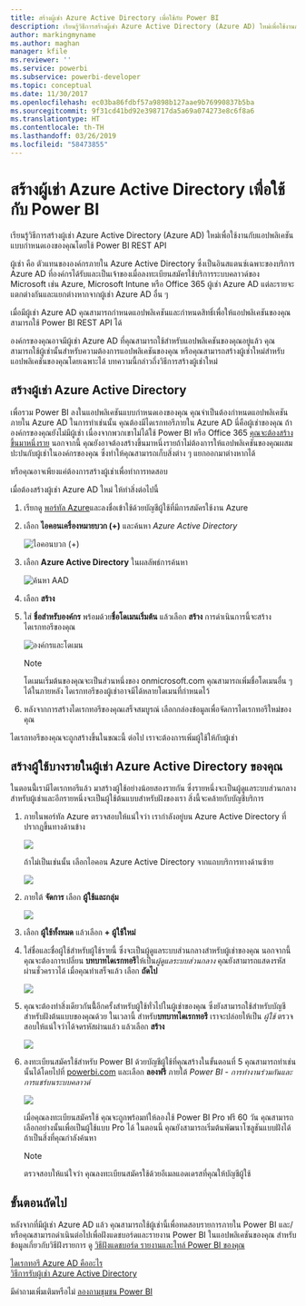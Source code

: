 ```yaml
---
title: สร้างผู้เช่า Azure Active Directory เพื่อใช้กับ Power BI
description: เรียนรู้วิธีการสร้างผู้เช่า Azure Active Directory (Azure AD) ใหม่เพื่อใช้งานกับแอปพลิเคชันแบบกำหนดเองของคุณโดยใช้ Power BI REST API
author: markingmyname
ms.author: maghan
manager: kfile
ms.reviewer: ''
ms.service: powerbi
ms.subservice: powerbi-developer
ms.topic: conceptual
ms.date: 11/30/2017
ms.openlocfilehash: ec03ba86fdbf57a9898b127aae9b76990837b5ba
ms.sourcegitcommit: 9f31cd41bd92e398717da5a69a074273e8c6f8a6
ms.translationtype: HT
ms.contentlocale: th-TH
ms.lasthandoff: 03/26/2019
ms.locfileid: "58473855"
---
```

# <a name="create-an-azure-active-directory-tenant-to-use-with-power-bi"></a>สร้างผู้เช่า Azure Active Directory เพื่อใช้กับ Power BI

เรียนรู้วิธีการสร้างผู้เช่า Azure Active Directory (Azure AD) ใหม่เพื่อใช้งานกับแอปพลิเคชันแบบกำหนดเองของคุณโดยใช้ Power BI REST API

ผู้เช่า คือ ตัวแทนขององค์กรภายใน Azure Active Directory ซึ่งเป็นอินสแตนซ์เฉพาะของบริการ Azure AD ที่องค์กรได้รับและเป็นเจ้าของเมื่อลงทะเบียนสมัครใช้บริการระบบคลาวด์ของ Microsoft เช่น Azure, Microsoft Intune หรือ Office 365 ผู้เช่า Azure AD แต่ละรายจะแตกต่างกันและแยกต่างหากจากผู้เช่า Azure AD อื่น ๆ

เมื่อมีผู้เช่า Azure AD คุณสามารถกำหนดแอปพลิเคชันและกำหนดสิทธิ์เพื่อให้แอปพลิเคชันของคุณสามารถใช้ Power BI REST API ได้

องค์กรของคุณอาจมีผู้เช่า Azure AD ที่คุณสามารถใช้สำหรับแอปพลิเคชันของคุณอยู่แล้ว คุณสามารถใช้ผู้เช่านั้นสำหรับความต้องการแอปพลิเคชันของคุณ หรือคุณสามารถสร้างผู้เช่าใหม่สำหรับแอปพลิเคชันของคุณโดยเฉพาะได้ บทความนี้กล่าวถึ่งวิธีการสร้างผู้เช่าใหม่

## <a name="create-an-azure-active-directory-tenant"></a>สร้างผู้เช่า Azure Active Directory

เพื่อรวม Power BI ลงในแอปพลิเคชันแบบกำหนดเองของคุณ คุณจำเป็นต้องกำหนดแอปพลิเคชันภายใน Azure AD ในการทำเช่นนั้น คุณต้องมีไดเรกทอรีภายใน Azure AD นี่คือผู้เช่าของคุณ ถ้าองค์กรของคุณยังไม่มีผู้เช่า เนื่องจากพวกเขาไม่ได้ใช้ Power BI หรือ Office 365 [คุณจะต้องสร้างขึ้นมาหนึ่งราย](https://docs.microsoft.com/azure/active-directory/develop/active-directory-howto-tenant) นอกจากนี้ คุณยังอาจต้องสร้างขึ้นมาหนึ่งรายถ้าไม่ต้องการให้แอปพลิเคชันของคุณผสมปะปนกับผู้เช่าในองค์กรของคุณ ซึ่งทำให้คุณสามารถเก็บสิ่งต่าง ๆ แยกออกมาต่างหากได้

หรือคุณอาจเพียงแค่ต้องการสร้างผู้เช่าเพื่อทำการทดสอบ

เมื่อต้องสร้างผู้เช่า Azure AD ใหม่ ให้ทำสิ่งต่อไปนี้

1. เรียกดู [พอร์ทัล Azure](https://portal.azure.com)และลงชื่อเข้าใช้ด้วยบัญชีผู้ใช้ที่มีการสมัครใช้งาน Azure

2. เลือก **ไอคอนเครื่องหมายบวก (+)**  และค้นหา *Azure Active Directory*

    ![ไอคอนบวก (+)](media/create-an-azure-active-directory-tenant/new-directory.png)

3. เลือก **Azure Active Directory** ในผลลัพธ์การค้นหา

    ![ค้นหา AAD](media/create-an-azure-active-directory-tenant/new-directory2.png)

4. เลือก **สร้าง**

5. ใส่ **ชื่อสำหรับองค์กร** พร้อมด้วย**ชื่อโดเมนเริ่มต้น** แล้วเลือก **สร้าง** การดำเนินการนี้จะสร้างไดเรกทอรีของคุณ

    ![องค์กรและโดเมน](media/create-an-azure-active-directory-tenant/organization-and-domain.png)

   > [!NOTE]
   > โดเมนเริ่มต้นของคุณจะเป็นส่วนหนึ่งของ onmicrosoft.com คุณสามารถเพิ่มชื่อโดเมนอื่น ๆ ได้ในภายหลัง ไดเรกทอรีของผู้เช่าอาจมีได้หลายโดเมนที่กำหนดไว้

6. หลังจากการสร้างไดเรกทอรีของคุณเสร็จสมบูรณ์ เลือกกล่องข้อมูลเพื่อจัดการไดเรกทอรีใหม่ของคุณ

ไดเรกทอรีของคุณจะถูกสร้างขึ้นในขณะนี้ ต่อไป เราจะต้องการเพิ่มผู้ใช้ให้กับผู้เช่า

## <a name="create-some-users-in-your-azure-active-directory-tenant"></a>สร้างผู้ใช้บางรายในผู้เช่า Azure Active Directory ของคุณ

ในตอนนี้่เรามีไดเรกทอรีแล้ว มาสร้างผู้ใช้อย่างน้อยสองรายกัน ซึ่งรายหนึ่งจะเป็นผู้ดูแลระบบส่วนกลางสำหรับผู้เช่าและอีกรายหนึ่งจะเป็นผู้ใช้ต้นแบบสำหรับฝังของเรา สิ่งนี้จะคล้ายกับบัญชีบริการ

1. ภายในพอร์ทัล Azure ตรวจสอบให้แน่ใจว่า เรากำลังอยู่บน Azure Active Directory ที่ปรากฎขึ้นทางด้านข้าง

    ![](media/create-an-azure-active-directory-tenant/aad-flyout.png)

    ถ้าไม่เป็นเช่นนั้น เลือกไอคอน Azure Active Directory จากแถบบริการทางด้านซ้าย

    ![](media/create-an-azure-active-directory-tenant/aad-service.png)
2. ภายใต้ **จัดการ** เลือก **ผู้ใช้และกลุ่ม**

    ![](media/create-an-azure-active-directory-tenant/users-and-groups.png)
3. เลือก **ผู้ใช้ทั้งหมด** แล้วเลือก **+ ผู้ใช้ใหม่**
4. ใส่ชื่อและชื่อผู้ใช้สำหรับผู้ใช้รายนี้ ซึ่งจะเป็นผู้ดูแลระบบส่วนกลางสำหรับผู้เช่าของคุณ นอกจากนี้ คุณจะต้องการเปลี่ยน **บทบาทไดเรกทอรี**ให้เป็น*ผู้ดูแลระบบส่วนกลาง* คุณยังสามารถแสดงรหัสผ่านชั่วคราวได้ เมื่อคุณทำเสร็จแล้ว เลือก **ถัดไป**

    ![](media/create-an-azure-active-directory-tenant/global-admin.png)

5. คุณจะต้องทำสิ่งเดียวกันนี้้อีกครั้งสำหรับผู้ใช้ทั่วไปในผู้เช่าของคุณ ซึ่งยังสามารถใช้สำหรับบัญชีสำหรับฝังต้นแบบของคุณด้วย ในเวลานี้ สำหรับ**บทบาทไดเรกทอรี** เราจะปล่อยให้เป็น *ผู้ใช้* ตรวจสอบให้แน่ใจว่าได้จดรหัสผ่านแล้ว แล้วเลือก **สร้าง**

    ![](media/create-an-azure-active-directory-tenant/pbiembed-user.png)
6. ลงทะเบียนสมัครใช้สำหรับ Power BI ด้วยบัญชีผู้ใช้ที่คุณสร้างในขั้นตอนที่ 5 คุณสามารถทำเช่นนั้นได้โดยไปที่ [powerbi.com](https://powerbi.microsoft.com/get-started/) และเลือก **ลองฟรี** ภายใต้ *Power BI - การทำงานร่วมกันและการแชร์บนระบบคลาวด์*

    ![](media/create-an-azure-active-directory-tenant/try-powerbi-free.png)

    เมื่อคุณลงทะเบียนสมัครใช้ คุณจะถูกพร้อมท์ให้ลองใช้ Power BI Pro ฟรี 60 วัน คุณสามารถเลือกอย่างนั้นเพื่อเป็นผู้ใช้แบบ Pro ได้ ในตอนนี้ คุณยังสามารถเริ่มต้นพัฒนาโซลูชันแบบฝังได้ถ้าเป็นสิ่งที่คุณกำลังค้นหา

   > [!NOTE]
   > ตรวจสอบให้แน่ใจว่า คุณลงทะเบียนสมัครใช้ด้วยอีเมลแอดเดรสที่คุณให้บัญชีผู้ใช้

## <a name="next-steps"></a>ขั้นตอนถัดไป

หลังจากที่มีผู้เช่า Azure AD แล้ว คุณสามารถใช้ผู้เช่านี้เพื่อทดสอบรายการภายใน Power BI และ/หรือคุณสามารถดำเนินต่อไปเพื่อฝังแดชบอร์ดและรายงาน Power BI ในแอปพลิเคชันของคุณ สำหรับข้อมูลเกี่ยวกับวิธีฝังรายการ ดู [วิธีฝังแดชบอร์ด รายงานและไทล์ Power BI ของคุณ](embedding-content.md)

[ไดเรกทอรี Azure AD คืออะไร](https://docs.microsoft.com/azure/active-directory/active-directory-whatis)  
[วิธีการรับผู้เช่า Azure Active Directory](https://docs.microsoft.com/azure/active-directory/develop/active-directory-howto-tenant)  

มีคำถามเพิ่มเติมหรือไม่ [ลองถามชุมชน Power BI](http://community.powerbi.com/)

